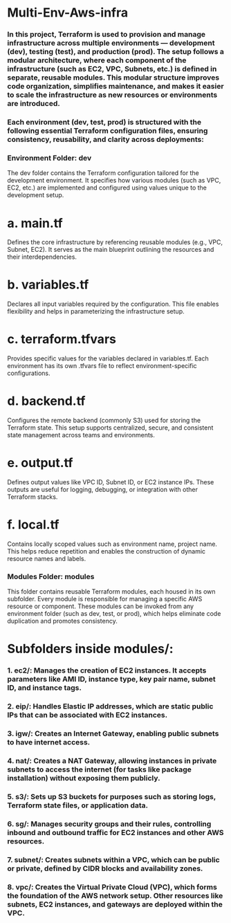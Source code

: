 # Multi-Env-Aws-infra

### In this project, Terraform is used to provision and manage infrastructure across multiple environments — development (dev), testing (test), and production (prod). The setup follows a modular architecture, where each component of the infrastructure (such as EC2, VPC, Subnets, etc.) is defined in separate, reusable modules. This modular structure improves code organization, simplifies maintenance, and makes it easier to scale the infrastructure as new resources or environments are introduced. ###

### Each environment (dev, test, prod) is structured with the following essential Terraform configuration files, ensuring consistency, reusability, and clarity across deployments: ###


### Environment Folder: dev ###

The dev folder contains the Terraform configuration tailored for the development environment. It specifies how various modules (such as VPC, EC2, etc.) are implemented and configured using values unique to the development setup.


# a. main.tf
Defines the core infrastructure by referencing reusable modules (e.g., VPC, Subnet, EC2). It serves as the main blueprint outlining the resources and their interdependencies.

# b. variables.tf
Declares all input variables required by the configuration. This file enables flexibility and helps in parameterizing the infrastructure setup.

# c. terraform.tfvars
Provides specific values for the variables declared in variables.tf. Each environment has its own .tfvars file to reflect environment-specific configurations.

# d. backend.tf
Configures the remote backend (commonly S3) used for storing the Terraform state. This setup supports centralized, secure, and consistent state management across teams and environments.

# e. output.tf
Defines output values like VPC ID, Subnet ID, or EC2 instance IPs. These outputs are useful for logging, debugging, or integration with other Terraform stacks.

# f. local.tf
Contains locally scoped values such as environment name, project name. This helps reduce repetition and enables the construction of dynamic resource names and labels.


### Modules Folder: modules ###

This folder contains reusable Terraform modules, each housed in its own subfolder. Every module is responsible for managing a specific AWS resource or component. These modules can be invoked from any environment folder (such as dev, test, or prod), which helps eliminate code duplication and promotes consistency.

# Subfolders inside modules/:

### 1. ec2/: Manages the creation of EC2 instances. It accepts parameters like AMI ID, instance type, key pair name, subnet ID, and instance tags. ###


### 2. eip/: Handles Elastic IP addresses, which are static public IPs that can be associated with EC2 instances. ###


### 3. igw/: Creates an Internet Gateway, enabling public subnets to have internet access. ###


### 4. nat/: Creates a NAT Gateway, allowing instances in private subnets to access the internet (for tasks like package installation) without exposing them publicly. ###


### 5. s3/: Sets up S3 buckets for purposes such as storing logs, Terraform state files, or application data. ###


### 6. sg/: Manages security groups and their rules, controlling inbound and outbound traffic for EC2 instances and other AWS resources. ###


### 7. subnet/: Creates subnets within a VPC, which can be public or private, defined by CIDR blocks and availability zones. ###


### 8. vpc/: Creates the Virtual Private Cloud (VPC), which forms the foundation of the AWS network setup. Other resources like subnets, EC2 instances, and gateways are deployed within the VPC. ###
